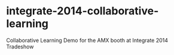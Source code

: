 integrate-2014-collaborative-learning
=====================================

Collaborative Learning Demo for the AMX booth at Integrate 2014 Tradeshow
